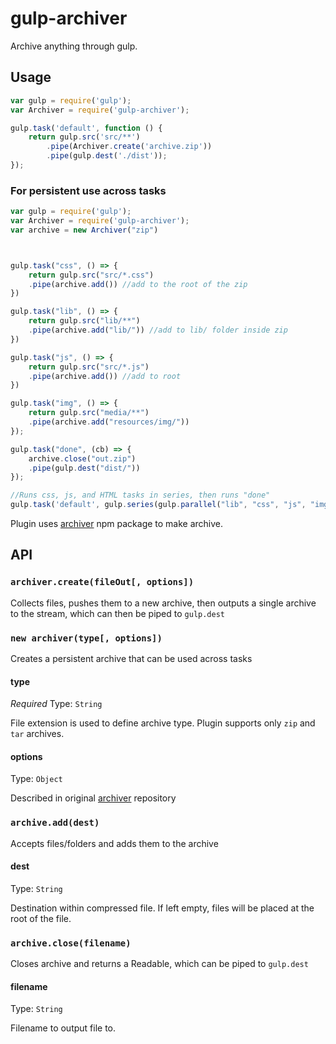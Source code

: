 # gulp-archiver
Archive anything through gulp. 

## Usage

```js
var gulp = require('gulp');
var Archiver = require('gulp-archiver');

gulp.task('default', function () {
	return gulp.src('src/**')
		.pipe(Archiver.create('archive.zip'))
		.pipe(gulp.dest('./dist'));
});
```
### For persistent use across tasks

```js
var gulp = require('gulp');
var Archiver = require('gulp-archiver');
var archive = new Archiver("zip")



gulp.task("css", () => {
	return gulp.src("src/*.css")
	.pipe(archive.add()) //add to the root of the zip
})

gulp.task("lib", () => {
	return gulp.src("lib/**")
	.pipe(archive.add("lib/")) //add to lib/ folder inside zip
})

gulp.task("js", () => {
	return gulp.src("src/*.js")
	.pipe(archive.add()) //add to root
})

gulp.task("img", () => {
    return gulp.src("media/**")
    .pipe(archive.add("resources/img/")) 
});

gulp.task("done", (cb) => {
	archive.close("out.zip")
	.pipe(gulp.dest("dist/"))
});

//Runs css, js, and HTML tasks in series, then runs "done"
gulp.task('default', gulp.series(gulp.parallel("lib", "css", "js", "img"), "done"));
```

Plugin uses [archiver](https://www.npmjs.org/package/archiver) npm package to make archive. 

## API

### `archiver.create(fileOut[, options])`

Collects files, pushes them to a new archive, then outputs a single archive to the stream, which can then be piped to `gulp.dest`

### `new archiver(type[, options])`

Creates a persistent archive that can be used across tasks

#### type

*Required*
Type: `String`

File extension is used to define archive type. Plugin supports only `zip` and `tar` archives.

#### options

Type: `Object`

Described in original [archiver](https://github.com/archiverjs/node-archiver#zip) repository


### `archive.add(dest)`

Accepts files/folders and adds them to the archive

#### dest

Type: `String`

Destination within compressed file. If left empty, files will be placed at the root of the file.

### `archive.close(filename)`

Closes archive and returns a Readable, which can be piped to `gulp.dest`

#### filename

Type: `String`

Filename to output file to.
